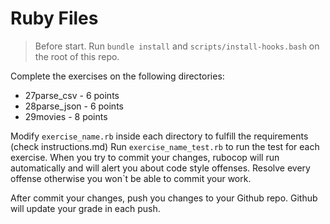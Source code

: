 # Ruby Files

> Before start. Run `bundle install` and `scripts/install-hooks.bash` on the root of this repo.

Complete the exercises on the following directories:

- 27parse_csv - 6 points
- 28parse_json - 6 points
- 29movies - 8 points

Modify `exercise_name.rb` inside each directory to fulfill the requirements (check instructions.md)
Run `exercise_name_test.rb` to run the test for each exercise.
When you try to commit your changes, rubocop will run automatically and will alert
you about code style offenses. Resolve every offense otherwise you won`t be able to commit your work.

After commit your changes, push you changes to your Github repo. Github will update your grade in each push.
